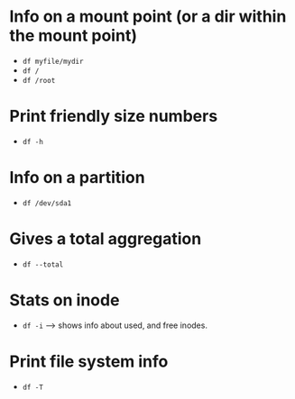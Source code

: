 # Info on a mount point (or a dir within the mount point)
* `df myfile/mydir`
* `df /`
* `df /root`

# Print friendly size numbers
- `df -h`

# Info on a partition
- `df /dev/sda1`

# Gives a total aggregation
- `df --total`

# Stats on inode
- `df -i` —> shows info about used, and free inodes.

# Print file system info
- `df -T`
